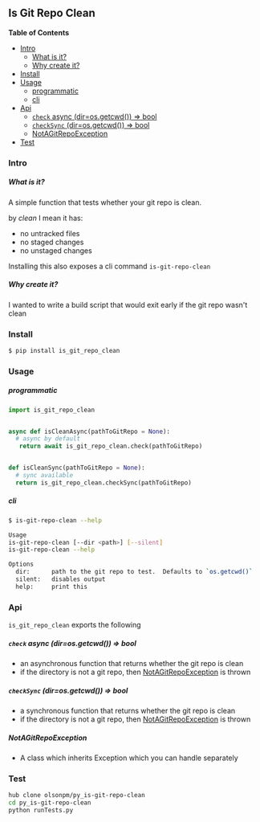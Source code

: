 ## Is Git Repo Clean

<!-- START doctoc generated TOC please keep comment here to allow auto update -->
<!-- DON'T EDIT THIS SECTION, INSTEAD RE-RUN doctoc TO UPDATE -->
**Table of Contents**

- [Intro](#intro)
    - [What is it?](#what-is-it)
    - [Why create it?](#why-create-it)
- [Install](#install)
- [Usage](#usage)
    - [programmatic](#programmatic)
    - [cli](#cli)
- [Api](#api)
    - [`check` async (dir=os.getcwd()) => bool](#check-async-dirosgetcwd--bool)
    - [`checkSync` (dir=os.getcwd()) => bool](#checksync-dirosgetcwd--bool)
    - [NotAGitRepoException](#notagitrepoexception)
- [Test](#test)

<!-- END doctoc generated TOC please keep comment here to allow auto update -->


### Intro

##### What is it?

A simple function that tests whether your git repo is clean.

by *clean* I mean it has:
- no untracked files
- no staged changes
- no unstaged changes

Installing this also exposes a cli command `is-git-repo-clean`


##### Why create it?

I wanted to write a build script that would exit early if the git repo
wasn't clean


### Install

```sh
$ pip install is_git_repo_clean
```


### Usage

##### programmatic

```python
import is_git_repo_clean


async def isCleanAsync(pathToGitRepo = None):
  # async by default
   return await is_git_repo_clean.check(pathToGitRepo)


def isCleanSync(pathToGitRepo = None):
  # sync available
  return is_git_repo_clean.checkSync(pathToGitRepo)
```

##### cli

```sh
$ is-git-repo-clean --help

Usage
is-git-repo-clean [--dir <path>] [--silent]
is-git-repo-clean --help

Options
  dir:      path to the git repo to test.  Defaults to `os.getcwd()`
  silent:   disables output
  help:     print this
```


### Api

`is_git_repo_clean` exports the following

##### `check` async (dir=os.getcwd()) => bool
 - an asynchronous function that returns whether the git repo is clean
 - if the directory is not a git repo, then
   [NotAGitRepoException](#NotAGitRepoException) is thrown

##### `checkSync` (dir=os.getcwd()) => bool
 - a synchronous function that returns whether the git repo is clean
 - if the directory is not a git repo, then
   [NotAGitRepoException](#NotAGitRepoException) is thrown

##### NotAGitRepoException
 - A class which inherits Exception which you can handle separately


### Test

```sh
hub clone olsonpm/py_is-git-repo-clean
cd py_is-git-repo-clean
python runTests.py
```
